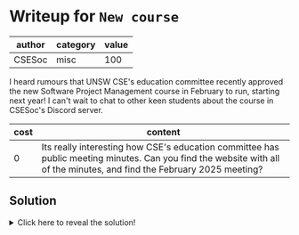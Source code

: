 # Writeup for `New course`

| author | category | value |
|--------|----------|-------|
| CSESoc |   misc   |  100  |

I heard rumours that UNSW CSE's education committee recently approved the new Software Project Management course in February to run, starting next year! I can't wait to chat to other keen students about the course in CSESoc's Discord server.


| cost |                                                                                content                                                                                 |
|------|------------------------------------------------------------------------------------------------------------------------------------------------------------------------|
|  0   | Its really interesting how CSE's education committee has public meeting minutes. Can you find the website with all of the minutes, and find the February 2025 meeting? |

## Solution

<details>
<summary>Click here to reveal the solution!</summary>

### The Big Idea

The CSE Education Committee has all meeting minutes [here](https://cgi.cse.unsw.edu.au/~teachadmin/tc/index.html), so we can find the new course proposed on the February meeting minutes document and join the course chat in the CSESoc discord channel using its bot.

### Walkthrough

1. Visit https://cgi.cse.unsw.edu.au/~teachadmin/tc/index.html.
2. Navigate to the `14 February 2025` meeting minutes hyperlink.
3. See under `4. ITEMS FOR DISCUSSION` that COMP9820 is the newly proposed course.
4. Visit the CSESoc Discord server and go to its [#course-chats channel](https://discord.com/channels/693779865916276746/860388285511630868).
5. Type `/course join COMP9820` and join the #comp9820 channel.
6. Retrieve the flag in the very first message posted to this channel. 

### Flag(s)

- `RCR{h0w_d1d_y0u_f1nd_th1s_c0urs3}`

</details>
